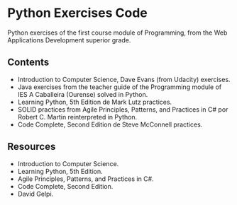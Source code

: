 # Python Exercises Code
Python exercises of the first course module of  Programming, from the Web Applications Development superior grade.

## Contents

- Introduction to Computer Science, Dave Evans (from Udacity) exercises.
- Java exercises from the teacher guide of the Programming module of IES A Caballeira (Ourense) solved in Python.
- Learning Python, 5th Edition de Mark Lutz practices.
- SOLID practices from Agile Principles, Patterns, and Practices in C# por Robert C. Martin reinterpreted in Python.
- Code Complete, Second Edition de Steve McConnell practices.

## Resources
- Introduction to Computer Science.
- Learning Python, 5th Edition.
- Agile Principles, Patterns, and Practices in C#.
- Code Complete, Second Edition.
- David Gelpi.